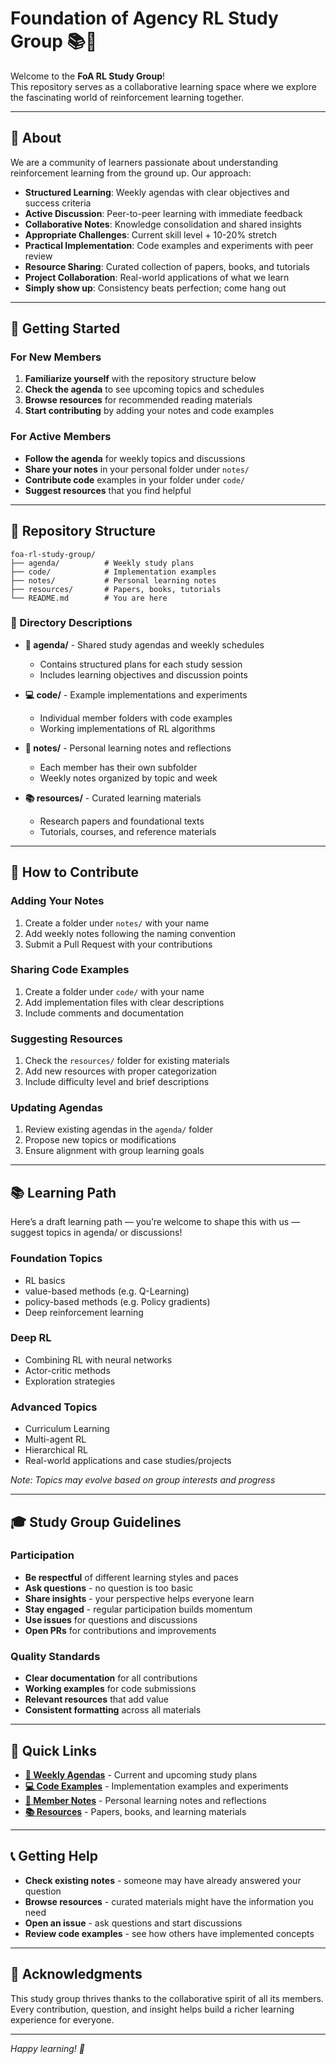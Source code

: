 # Foundation of Agency RL Study Group 📚🤖

Welcome to the **FoA RL Study Group**!  
This repository serves as a collaborative learning space where we explore the fascinating world of reinforcement learning together.

---

## 🎯 About 
We are a community of learners passionate about understanding reinforcement learning from the ground up. Our approach:

- **Structured Learning**: Weekly agendas with clear objectives and success criteria
- **Active Discussion**: Peer-to-peer learning with immediate feedback
- **Collaborative Notes**: Knowledge consolidation and shared insights
- **Appropriate Challenges**: Current skill level + 10-20% stretch
- **Practical Implementation**: Code examples and experiments with peer review
- **Resource Sharing**: Curated collection of papers, books, and tutorials
- **Project Collaboration**: Real-world applications of what we learn
- **Simply show up**: Consistency beats perfection; come hang out

---

## 🚀 Getting Started

### For New Members
1. **Familiarize yourself** with the repository structure below
2. **Check the agenda** to see upcoming topics and schedules
3. **Browse resources** for recommended reading materials
4. **Start contributing** by adding your notes and code examples

### For Active Members
- **Follow the agenda** for weekly topics and discussions
- **Share your notes** in your personal folder under `notes/`
- **Contribute code** examples in your folder under `code/`
- **Suggest resources** that you find helpful

---

## 📂 Repository Structure

```
foa-rl-study-group/
├── agenda/          # Weekly study plans
├── code/            # Implementation examples  
├── notes/           # Personal learning notes
├── resources/       # Papers, books, tutorials
└── README.md        # You are here
```

### 📁 Directory Descriptions

- **📅 agenda/** - Shared study agendas and weekly schedules
  - Contains structured plans for each study session
  - Includes learning objectives and discussion points
  
- **💻 code/** - Example implementations and experiments
  - Individual member folders with code examples
  - Working implementations of RL algorithms
  
- **📝 notes/** - Personal learning notes and reflections
  - Each member has their own subfolder
  - Weekly notes organized by topic and week
  
- **📚 resources/** - Curated learning materials
  - Research papers and foundational texts
  - Tutorials, courses, and reference materials

---

## 🤝 How to Contribute

### Adding Your Notes
1. Create a folder under `notes/` with your name
2. Add weekly notes following the naming convention
3. Submit a Pull Request with your contributions

### Sharing Code Examples
1. Create a folder under `code/` with your name
2. Add implementation files with clear descriptions
3. Include comments and documentation

### Suggesting Resources
1. Check the `resources/` folder for existing materials
2. Add new resources with proper categorization
3. Include difficulty level and brief descriptions

### Updating Agendas
1. Review existing agendas in the `agenda/` folder
2. Propose new topics or modifications
3. Ensure alignment with group learning goals

---

## 📚 Learning Path

Here’s a draft learning path — you’re welcome to shape this with us — suggest topics in agenda/ or discussions!

### Foundation Topics
- RL basics
- value-based methods (e.g. Q-Learning)
- policy-based methods (e.g. Policy gradients)
- Deep reinforcement learning

### Deep RL
- Combining RL with neural networks
- Actor-critic methods
- Exploration strategies

### Advanced Topics
- Curriculum Learning
- Multi-agent RL
- Hierarchical RL
- Real-world applications and case studies/projects

*Note: Topics may evolve based on group interests and progress*

---

## 🎓 Study Group Guidelines

### Participation
- **Be respectful** of different learning styles and paces
- **Ask questions** - no question is too basic
- **Share insights** - your perspective helps everyone learn
- **Stay engaged** - regular participation builds momentum
- **Use issues** for questions and discussions
- **Open PRs** for contributions and improvements

### Quality Standards
- **Clear documentation** for all contributions
- **Working examples** for code submissions
- **Relevant resources** that add value
- **Consistent formatting** across all materials

---

## 🔗 Quick Links

- **[📅 Weekly Agendas](agenda/)** - Current and upcoming study plans
- **[💻 Code Examples](code/)** - Implementation examples and experiments
- **[📝 Member Notes](notes/)** - Personal learning notes and reflections
- **[📚 Resources](resources/)** - Papers, books, and learning materials

---

## 📞 Getting Help

- **Check existing notes** - someone may have already answered your question
- **Browse resources** - curated materials might have the information you need
- **Open an issue** - ask questions and start discussions
- **Review code examples** - see how others have implemented concepts

---

## 🌟 Acknowledgments

This study group thrives thanks to the collaborative spirit of all its members. Every contribution, question, and insight helps build a richer learning experience for everyone.

---

*Happy learning! 🚀*